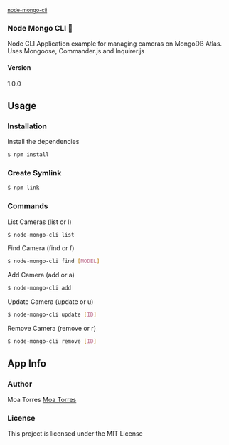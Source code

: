 <sub>[node-mongo-cli](https://github.com/moatorres/node-mongo-cli)</sub>

### Node Mongo CLI 📡 

Node CLI Application example for managing cameras on MongoDB Atlas. Uses Mongoose, Commander.js and Inquirer.js


#### Version
1.0.0

## Usage

### Installation

Install the dependencies

```sh
$ npm install
```

### Create Symlink

```sh
$ npm link
```

### Commands

List Cameras (list or l)
```sh
$ node-mongo-cli list
```

Find Camera (find or f)
```sh
$ node-mongo-cli find [MODEL]
```

Add Camera (add or a)
```sh
$ node-mongo-cli add
```

Update Camera (update or u)
```sh
$ node-mongo-cli update [ID]
```

Remove Camera (remove or r)
```sh
$ node-mongo-cli remove [ID]
```

## App Info

### Author

Moa Torres
[Moa Torres](https://www.github.com/moatorres)

### License

This project is licensed under the MIT License
